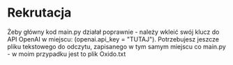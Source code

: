 # Rekrutacja

Żeby główny kod main.py działał poprawnie - należy wkleić swój klucz do API OpenAI w miejscu: (openai.api_key = "TUTAJ").
Potrzebujesz jeszcze pliku tekstowego do odczytu, zapisanego w tym samym miejscu co main.py - w moim przypadku jest to plik Oxido.txt
